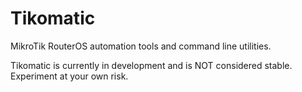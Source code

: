 # Tikomatic

MikroTik RouterOS automation tools and command line utilities.

Tikomatic is currently in development and is NOT considered stable. Experiment at your own risk.